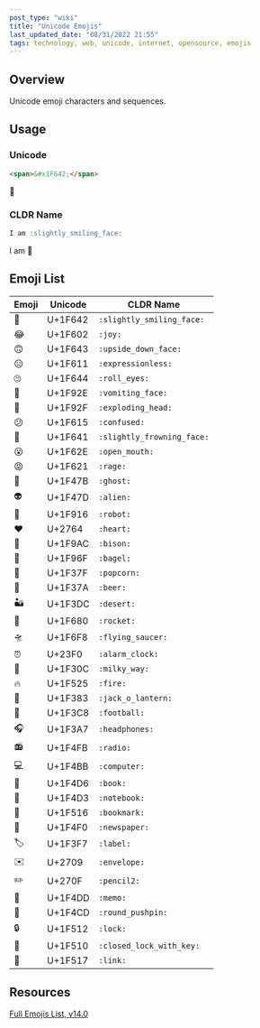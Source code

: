 ```yaml
---
post_type: "wiki" 
title: "Unicode Emojis"
last_updated_date: "08/31/2022 21:55"
tags: technology, web, unicode, internet, opensource, emojis 
---
```


## Overview

Unicode emoji characters and sequences.

## Usage

### Unicode

```html
<span>&#x1F642;</span>
```

<span>&#x1F642;</span>

### CLDR Name

```markdown
I am :slightly_smiling_face:
```

I am :slightly_smiling_face:

## Emoji List

| Emoji | Unicode | CLDR Name |
| - | - | - |
| :slightly_smiling_face: | U+1F642 | `:slightly_smiling_face:` |
| :joy: | U+1F602 | `:joy:` |
| :upside_down_face: |  U+1F643 | `:upside_down_face:` |
| :expressionless: | U+1F611 | `:expressionless:` | 
| :roll_eyes: | U+1F644 | `:roll_eyes:`|
| :vomiting_face: | U+1F92E | `:vomiting_face:` |
| :exploding_head: | U+1F92F | `:exploding_head:` |
| :confused: | U+1F615 | `:confused:` | 
| :slightly_frowning_face: | U+1F641 | `:slightly_frowning_face:` | 
| :open_mouth: | U+1F62E | `:open_mouth:` |
| :rage:| U+1F621 | `:rage:` |
| :ghost: | U+1F47B | `:ghost:` |
| :alien: | U+1F47D | `:alien:` |
| :robot: | U+1F916 | `:robot:` |
| :heart: | U+2764 | `:heart:` |
| :bison: | U+1F9AC | `:bison:` |
| :bagel: | U+1F96F | `:bagel:` |
| :popcorn: | U+1F37F | `:popcorn:`|
| :beer: | U+1F37A | `:beer:`|
| :desert: | U+1F3DC | `:desert:`|
| :rocket: | U+1F680 | `:rocket:`|
| :flying_saucer: | U+1F6F8 | `:flying_saucer:`|
| :alarm_clock: | U+23F0 | `:alarm_clock:`|
| :milky_way: | U+1F30C | `:milky_way:`|
| :fire: | U+1F525 | `:fire:`|
| :jack_o_lantern: | U+1F383 | `:jack_o_lantern:`|
| :football: | U+1F3C8 | `:football:` | 
| :headphones: | U+1F3A7 | `:headphones:`|
| :radio: | U+1F4FB | `:radio:`|
| :computer: | U+1F4BB | `:computer:` |
| :book: | U+1F4D6 | `:book:` |
| :notebook: | U+1F4D3 | `:notebook:`|
| :bookmark: | U+1F516| `:bookmark:`|
| :newspaper: | U+1F4F0 | `:newspaper:`|
| :label: | U+1F3F7| `:label:` |
| :envelope: | U+2709 | `:envelope:`|
| :pencil2: | U+270F | `:pencil2:` |
| :memo: | U+1F4DD | `:memo:` |
| :round_pushpin: | U+1F4CD | `:round_pushpin:`|
| :lock: | U+1F512 	| `:lock:`| 
| :closed_lock_with_key: | U+1F510 	|`:closed_lock_with_key:` |
| :link: | U+1F517 | `:link:` |

## Resources

[Full Emojis List, v14.0](https://unicode.org/emoji/charts/full-emoji-list.html)